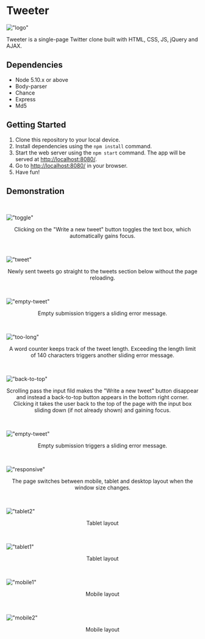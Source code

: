 # Tweeter
!["logo"](https://github.com/Likai-L/tweeter/blob/master/docs/logo.png?raw=true)

Tweeter is a single-page Twitter clone built with HTML, CSS, JS, jQuery and AJAX.

## Dependencies

- Node 5.10.x or above
- Body-parser
- Chance
- Express
- Md5

## Getting Started

1. Clone this repository to your local device.
2. Install dependencies using the `npm install` command.
3. Start the web server using the `npm start` command. The app will be served at <http://localhost:8080/>.
4. Go to <http://localhost:8080/> in your browser.
5. Have fun!

## Demonstration
<br>

!["toggle"](https://github.com/Likai-L/tweeter/blob/master/docs/toggle.gif?raw=true)
<p align="center">Clicking on the "Write a new tweet" button toggles the text box, which automatically gains focus.</p>
<br>

!["tweet"](https://github.com/Likai-L/tweeter/blob/master/docs/tweet.gif?raw=true)
<p align="center">Newly sent tweets go straight to the tweets section below without the page reloading.</p>
<br>

!["empty-tweet"](https://github.com/Likai-L/tweeter/blob/master/docs/empty%20tweet.gif?raw=true)
<p align="center">Empty submission triggers a sliding error message.</p>
<br>

!["too-long"](https://github.com/Likai-L/tweeter/blob/master/docs/too-long.gif?raw=true)
<p align="center">A word counter keeps track of the tweet length. Exceeding the length limit of 140 characters triggers another sliding error message.</p>
<br>

!["back-to-top"](https://github.com/Likai-L/tweeter/blob/master/docs/back-to-top.gif?raw=true)
<p align="center">Scrolling pass the input fild makes the "Write a new tweet" button disappear and instead a back-to-top button appears in the bottom right corner. Clicking it takes the user back to the top of the page with the input box sliding down (if not already shown) and gaining focus.</p>
<br>

!["empty-tweet"](https://github.com/Likai-L/tweeter/blob/master/docs/empty%20tweet.gif?raw=true)
<p align="center">Empty submission triggers a sliding error message.</p>
<br>

!["responsive"](https://github.com/Likai-L/tweeter/blob/master/docs/responsive.gif?raw=true)
<p align="center">The page switches between mobile, tablet and desktop layout when the window size changes.</p>
<br>

!["tablet2"](https://github.com/Likai-L/tweeter/blob/master/docs/tablet2.png?raw=true)
<p align="center">Tablet layout</p>
<br>

!["tablet1"](https://github.com/Likai-L/tweeter/blob/master/docs/tablet1.png?raw=true)
<p align="center">Tablet layout</p>
<br>

!["mobile1"](https://github.com/Likai-L/tweeter/blob/master/docs/mobile1.png?raw=true)
<p align="center">Mobile layout</p>
<br>

!["mobile2"](https://github.com/Likai-L/tweeter/blob/master/docs/mobile2.png?raw=true)
<p align="center">Mobile layout</p>
<br>